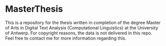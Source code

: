 # MasterThesis
This is a repository for the thesis written in completion of the degree Master of Arts in Digital Text Analysis (Computational Linguistics) at the University of Antwerp. For copyright reasons, the data is not delivered in this repo. Feel free to contact me for more information regarding this. 
